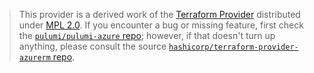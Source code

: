 > This provider is a derived work of the [Terraform Provider](https://github.com/hashicorp/terraform-provider-azurerm)
> distributed under [MPL 2.0](https://www.mozilla.org/en-US/MPL/2.0/). If you encounter a bug or missing feature,
> first check the [`pulumi/pulumi-azure` repo](https://github.com/pulumi/pulumi-azure/issues); however, if that doesn't turn up anything,
> please consult the source [`hashicorp/terraform-provider-azurerm` repo](https://github.com/hashicorp/terraform-provider-azurerm/issues).
